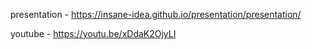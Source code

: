 presentation - https://insane-idea.github.io/presentation/presentation/  

youtube - https://youtu.be/xDdaK2OjyLI  
